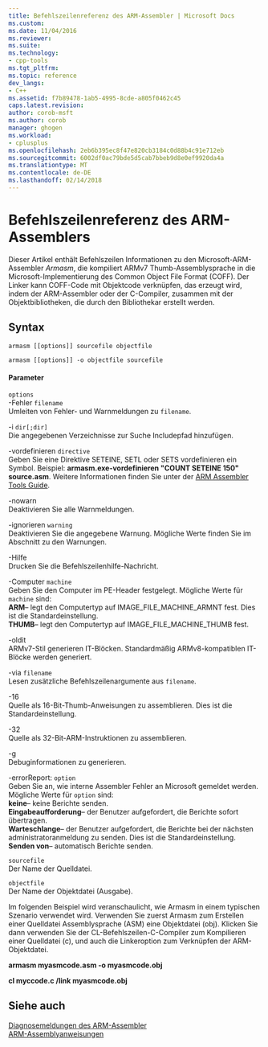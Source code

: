 ```yaml
---
title: Befehlszeilenreferenz des ARM-Assembler | Microsoft Docs
ms.custom: 
ms.date: 11/04/2016
ms.reviewer: 
ms.suite: 
ms.technology:
- cpp-tools
ms.tgt_pltfrm: 
ms.topic: reference
dev_langs:
- C++
ms.assetid: f7b89478-1ab5-4995-8cde-a805f0462c45
caps.latest.revision: 
author: corob-msft
ms.author: corob
manager: ghogen
ms.workload:
- cplusplus
ms.openlocfilehash: 2eb6b395ec8f47e820cb3184c0d88b4c91e712eb
ms.sourcegitcommit: 6002df0ac79bde5d5cab7bbeb9d8e0ef9920da4a
ms.translationtype: MT
ms.contentlocale: de-DE
ms.lasthandoff: 02/14/2018
---
```

# <a name="arm-assembler-command-line-reference"></a>Befehlszeilenreferenz des ARM-Assemblers
Dieser Artikel enthält Befehlszeilen Informationen zu den Microsoft-ARM-Assembler *Armasm*, die kompiliert ARMv7 Thumb-Assemblysprache in die Microsoft-Implementierung des Common Object File Format (COFF). Der Linker kann COFF-Code mit Objektcode verknüpfen, das erzeugt wird, indem der ARM-Assembler oder der C-Compiler, zusammen mit der Objektbibliotheken, die durch den Bibliothekar erstellt werden.  
  
## <a name="syntax"></a>Syntax  
  
```  
armasm [[options]] sourcefile objectfile  
```  
  
```  
armasm [[options]] -o objectfile sourcefile  
```  
  
#### <a name="parameters"></a>Parameter  
 `options`  
 -Fehler `filename`  
 Umleiten von Fehler- und Warnmeldungen zu `filename`.  
  
 -i `dir[;dir]`  
 Die angegebenen Verzeichnisse zur Suche Includepfad hinzufügen.  
  
 -vordefinieren `directive`  
 Geben Sie eine Direktive SETEINE, SETL oder SETS vordefinieren ein Symbol. Beispiel: **armasm.exe-vordefinieren "COUNT SETEINE 150" source.asm**. Weitere Informationen finden Sie unter der [ARM Assembler Tools Guide](http://go.microsoft.com/fwlink/p/?linkid=246102).  
  
 -nowarn  
 Deaktivieren Sie alle Warnmeldungen.  
  
 -ignorieren `warning`  
 Deaktivieren Sie die angegebene Warnung. Mögliche Werte finden Sie im Abschnitt zu den Warnungen.  
  
 -Hilfe  
 Drucken Sie die Befehlszeilenhilfe-Nachricht.  
  
 -Computer `machine`  
 Geben Sie den Computer im PE-Header festgelegt.  Mögliche Werte für `machine` sind:  
**ARM**– legt den Computertyp auf IMAGE_FILE_MACHINE_ARMNT fest. Dies ist die Standardeinstellung.   
**THUMB**– legt den Computertyp auf IMAGE_FILE_MACHINE_THUMB fest.  
  
 -oldit  
 ARMv7-Stil generieren IT-Blöcken.  Standardmäßig ARMv8-kompatiblen IT-Blöcke werden generiert.  
  
 -via `filename`  
 Lesen zusätzliche Befehlszeilenargumente aus `filename`.  
  
 -16  
 Quelle als 16-Bit-Thumb-Anweisungen zu assemblieren.  Dies ist die Standardeinstellung.  
  
 -32  
 Quelle als 32-Bit-ARM-Instruktionen zu assemblieren.  
  
 -g  
 Debuginformationen zu generieren.  
  
 -errorReport: `option`  
 Geben Sie an, wie interne Assembler Fehler an Microsoft gemeldet werden.  Mögliche Werte für `option` sind:   
**keine**– keine Berichte senden.   
**Eingabeaufforderung**– der Benutzer aufgefordert, die Berichte sofort übertragen.   
**Warteschlange**– der Benutzer aufgefordert, die Berichte bei der nächsten administratoranmeldung zu senden. Dies ist die Standardeinstellung.   
**Senden von**– automatisch Berichte senden.  
  
 `sourcefile`  
 Der Name der Quelldatei.  
  
 `objectfile`  
 Der Name der Objektdatei (Ausgabe).  
  
 Im folgenden Beispiel wird veranschaulicht, wie Armasm in einem typischen Szenario verwendet wird. Verwenden Sie zuerst Armasm zum Erstellen einer Quelldatei Assemblysprache (ASM) eine Objektdatei (obj). Klicken Sie dann verwenden Sie der CL-Befehlszeilen-C-Compiler zum Kompilieren einer Quelldatei (c), und auch die Linkeroption zum Verknüpfen der ARM-Objektdatei.  
  
 **armasm myasmcode.asm -o myasmcode.obj**  
  
 **cl myccode.c /link myasmcode.obj**  
  
## <a name="see-also"></a>Siehe auch  
 [Diagnosemeldungen des ARM-Assembler](../../assembler/arm/arm-assembler-diagnostic-messages.md)   
 [ARM-Assemblyanweisungen](../../assembler/arm/arm-assembler-directives.md)